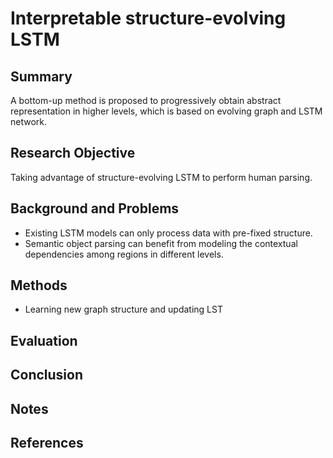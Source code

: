 # Interpretable structure-evolving LSTM
## Summary
A bottom-up method is proposed to progressively obtain abstract representation in higher levels, which is based on evolving graph and LSTM network.
## Research Objective
Taking advantage of structure-evolving LSTM to perform human parsing.
## Background and Problems
- Existing LSTM models can only process data with pre-fixed structure.
- Semantic object parsing can benefit from modeling the contextual dependencies among regions in different levels.
## Methods
- Learning new graph structure and updating LST
## Evaluation

## Conclusion

## Notes

## References
<!--stackedit_data:
eyJoaXN0b3J5IjpbLTE0MTIxMTkxMDgsNDIwMzQzMzY2LC05Nj
gzMzk0MjksMzUwMjE4MDcxXX0=
-->